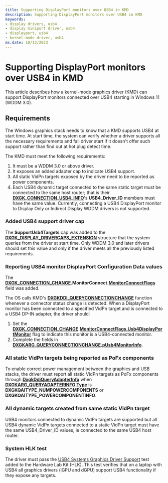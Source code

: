 ```yaml
---
title: Supporting DisplayPort monitors over USB4 in KMD
description: Supporting DisplayPort monitors over USB4 in KMD
keywords:
- display drivers, usb4
- display miniport driver, usb4
- displayport, usb4
- kernel-mode driver, usb4
ms.date: 10/13/2023
---
```


# Supporting DisplayPort monitors over USB4 in KMD

This article describes how a kernel-mode graphics driver (KMD) can support DisplayPort monitors connected over USB4 starting in Windows 11 (WDDM 3.0).

## Requirements

The Windows graphics stack needs to know that a KMD supports USB4 at start time. At start time, the system can verify whether a driver supports all the necessary requirements and fail driver start if it doesn't offer such support rather than find out at hot plug detect time.

The KMD must meet the following requirements:

1. It must be a WDDM 3.0 or above driver.
2. It exposes an added adapter cap to indicate USB4 support.
3. All static VidPn targets exposed by the driver need to be reported as power components.
4. Each USB4 dynamic target connected to the same static target must be connected to the same host router; that is their [**DXGK_CONNECTION_USB4_INFO**](/windows-hardware/drivers/ddi/d3dkmddi/ns-d3dkmddi-dxgk_connection_usb4_info)'s **USB4_Driver_ID** members must have the same value. Currently, connecting a USB4 DisplayPort monitor to Display Only or Indirect Display WDDM drivers is not supported.

### Added USB4 support driver cap

The **SupportUsb4Targets** cap was added to the [**DXGK_DISPLAY_DRIVERCAPS_EXTENSION**](/windows-hardware/drivers/ddi/d3dkmddi/ns-d3dkmddi-_dxgk_display_drivercaps_extension) structure that the system queries from the driver at start time. Only WDDM 3.0 and later drivers should set this value and only if the driver meets all the previously listed requirements.

### Reporting USB4 monitor DisplayPort Configuration Data values

The **[DXGK_CONNECTION_CHANGE](/windows-hardware/drivers/ddi/d3dkmddi/ns-d3dkmddi-_dxgk_connection_change).MonitorConnect.[MonitorConnectFlags](/windows-hardware/drivers/ddi/d3dkmddi/ns-d3dkmddi-dxgk_connection_monitor_connect_flags)** field was added.

The OS calls KMD's [**DXGKDDI_QUERYCONNECTIONCHANGE**](/windows-hardware/drivers/ddi/d3dkmddi/nc-d3dkmddi-dxgkddi_queryconnectionchange) function whenever a connector status change is detected. When a DisplayPort monitor has been connected to a specified VidPn target and is connected to a USB4 DP-IN adapter, the driver should:

1. Set the **[DXGK_CONNECTION_CHANGE](/windows-hardware/drivers/ddi/d3dkmddi/ns-d3dkmddi-_dxgk_connection_change).[MonitorConnectFlags.Usb4DisplayPortMonitor](/windows-hardware/drivers/ddi/d3dkmddi/ns-d3dkmddi-dxgk_connection_monitor_connect_flags)** flag to indicate this monitor is a USB4-connected monitor.
2. Complete the fields in **[DXGKARG_QUERYCONNECTIONCHANGE](/windows-hardware/drivers/ddi/d3dkmddi/ns-d3dkmddi-_dxgkarg_queryconnectionchange).[pUsb4MonitorInfo](/windows-hardware/drivers/ddi/d3dkmddi/ns-d3dkmddi-dxgk_connection_usb4_info)**.

### All static VidPn targets being reported as PoFx components

To enable correct power management between the graphics and USB stacks, the driver must report all static VidPn targets as PoFx components through [**DxgkDdiQueryAdapterInfo**](/windows-hardware/drivers/ddi/d3dkmddi/nc-d3dkmddi-dxgkddi_queryadapterinfo) when **[DXGKARG_QUERYADAPTERINFO](/windows-hardware/drivers/ddi/d3dkmddi/ns-d3dkmddi-_dxgkarg_queryadapterinfo).[Type](/windows-hardware/drivers/ddi/d3dkmddi/ne-d3dkmddi-_dxgk_queryadapterinfotype)** is **DXGKQAITYPE_NUMPOWERCOMPONENTS** or **DXGKQAITYPE_POWERCOMPONENTINFO**.

### All dynamic targets created from same static VidPn target

USB4 monitors connected to dynamic VidPn targets are supported but all USB4 dynamic VidPn targets connected to a static VidPn target must have the same USB4_Driver_ID values, ie connected to the same USB4 host router.

### System HLK test

The driver must pass the [USB4 Systems Graphics Driver Support](/windows-hardware/test/hlk/testref/6ad59683-3b1d-4f90-abae-cd41fd6b250a) test added to the Hardware Lab Kit (HLK). This test verifies that on a laptop with USB4 all graphics drivers (iGPU and dGPU) support USB4 functionality if they expose any targets.
